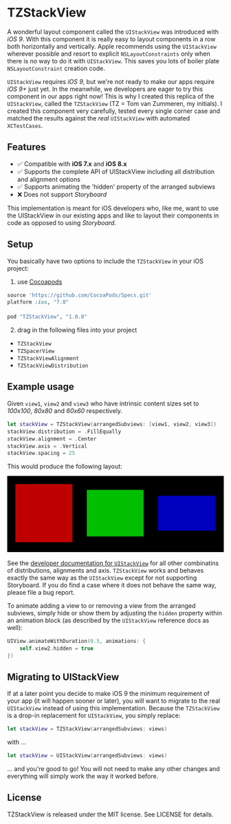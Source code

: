 # TZStackView
A wonderful layout component called the `UIStackView` was introduced with *iOS 9*. With this component it is really easy to layout components in a row both horizontally and vertically. Apple recommends using the `UIStackView` wherever possible and resort to explicit `NSLayoutConstraints` only when there is no way to do it with `UIStackView`. This saves you lots of boiler plate `NSLayoutConstraint` creation code.

`UIStackView` requires *iOS 9*, but we're not ready to make our apps require *iOS 9+* just yet. In the meanwhile, we developers are eager to try this component in our apps right now! This is why I created this replica of the `UIStackView`, called the `TZStackView` (TZ = Tom van Zummeren, my initials). I created this component very carefully, tested every single corner case and matched the results against the *real* `UIStackView` with automated `XCTestCases`.

## Features
- ✅ Compatible with **iOS 7.x** and **iOS 8.x**
- ✅ Supports the complete API of UIStackView including all distribution and alignment options
- ✅ Supports animating the 'hidden' property of the arranged subviews
- ❌ Does not support *Storyboard*

This implementation is meant for iOS developers who, like me, want to use the UIStackView in our existing apps and like to layout their components in code as opposed to using *Storyboard*.

## Setup
You basically have two options to include the `TZStackView` in your iOS project:

1) use [Cocoapods](http://cocoapods.org/)
```ruby
source 'https://github.com/CocoaPods/Specs.git'
platform :ios, "7.0"

pod "TZStackView", "1.0.0"
```
2) drag in the following files into your project
  * `TZStackView`
  * `TZSpacerView`
  * `TZStackViewAlignment`
  * `TZStackViewDistribution`

## Example usage
Given `view1`, `view2` and `view3` who have intrinsic content sizes set to *100x100*, *80x80* and *60x60* respectively.

```swift
let stackView = TZStackView(arrangedSubviews: [view1, view2, view3])
stackView.distribution = .FillEqually
stackView.alignment = .Center
stackView.axis = .Vertical
stackView.spacing = 25
```

This would produce the following layout:

![TZStackView Layout example](/assets/layout-example.png)

See the [developer documentation for `UIStackView`](https://developer.apple.com/library/prerelease/ios/documentation/UIKit/Reference/UIStackView_Class_Reference/) for all other combinatins of distributions, alignments and axis. `TZStackView` works and behaves exactly the same way as the `UIStackView` except for not supporting Storyboard. If you do find a case where it does not behave the same way, please file a bug report.

To animate adding a view to or removing a view from the arranged subviews, simply hide or show them by adjusting the `hidden` property within an animation block (as described by the `UIStackView` reference docs as well):

```swift
UIView.animateWithDuration(0.5, animations: {
	self.view2.hidden = true
})
```

## Migrating to UIStackView
If at a later point you decide to make iOS 9 the minimum requirement of your app (it will happen sooner or later), you will want to migrate to the real `UIStackView` instead of using this implementation. Because the `TZStackView` is a drop-in replacement for `UIStackView`, you simply replace:

```swift
let stackView = TZStackView(arrangedSubviews: views)
```

with ...

```swift
let stackView = UIStackView(arrangedSubviews: views)
```

... and you're good to go! You will not need to make any other changes and everything will simply work the way it worked before.

## License
TZStackView is released under the MIT license. See LICENSE for details.
